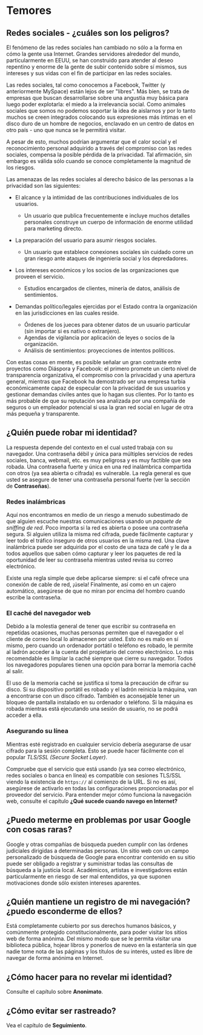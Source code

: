 Temores
=======

Redes sociales - ¿cuáles son los peligros?
------------------------------------------

El fenómeno de las redes sociales han cambiado no sólo a la forma en cómo la gente usa Internet. Grandes servidores alrededor del mundo, particularmente en EEUU, se han construido para atender al deseo repentino y enorme de la gente de subir contenido sobre sí mismos, sus intereses y sus vidas con el fin de participar en las redes sociales.

Las redes sociales, tal como conocemos a Facebook, Twitter (y anteriormente MySpace) están lejos de ser "libres". Más bien, se trata de empresas que buscan desarrollarse sobre una angustia muy básica para luego poder explotarla: el miedo a la irrelevancia social. Como animales sociales que somos no podemos soportar la idea de aislarnos y por lo tanto muchos se creen integrados colocando sus expresiones más íntimas en el disco duro de un hombre de negocios, enclavado en un centro de datos en otro país - uno que nunca se le permitirá visitar.

A pesar de esto, muchos podrían argumentar que el calor social y el reconocimiento personal adquirido a través del compromiso con las redes sociales, compensa la posible pérdida de la privacidad. Tal afirmación, sin embargo es válida sólo cuando se conoce completamente la magnitud de los riesgos.

Las amenazas de las redes sociales al derecho básico de las personas a la privacidad son las siguientes:

 * El alcance y la intimidad de las contribuciones individuales de los usuarios.

   * Un usuario que publica frecuentemente e incluye muchos detalles personales construye un cuerpo de información de enorme utilidad para marketing directo.

 * La preparación del usuario para asumir riesgos sociales.

   * Un usuario que establece conexiones sociales sin cuidado corre un gran riesgo ante ataques de ingeniería social y los depredadores.

 * Los intereses económicos y los socios de las organizaciones que proveen el servicio.

   * Estudios encargados de clientes, minería de datos, análisis de sentimientos.

 * Demandas político/legales ejercidas por el Estado contra la organización en las jurisdicciones en las cuales reside.

   * Órdenes de los jueces para obtener datos de un usuario particular (sin importar si es nativo o extranjero).
   * Agendas de vigilancia por  aplicación de leyes o socios de la organización.
   * Análisis de sentimientos: proyecciones de intentos políticos.

Con estas cosas en mente, es posible señalar un gran contraste entre proyectos como Diáspora y Facebook: el primero promete un cierto nivel de transparencia organizativa, el compromiso con la privacidad y una apertura general, mientras que Facebook ha demostrado ser una empresa turbia económicamente capaz de especular con la privacidad de sus usuarios y gestionar demandas civiles antes que lo hagan sus clientes. Por lo tanto es más probable de que su reputación sea analizada por una compañía de seguros o un empleador potencial si usa la gran red social en lugar de otra más pequeña y transparente.

¿Quién puede robar mi identidad?
--------------------------------

La respuesta depende del contexto en  el cual usted trabaja con su navegador. Una contraseña débil y única para múltiples servicios de redes sociales, banca, webmail, etc. es muy peligrosa y es muy factible que sea robada. Una contraseña fuerte y única en una red inalámbrica compartida con otros (ya sea abierta o cifrada) es vulnerable. La regla general es que usted se asegure de tener una contraseña personal fuerte (ver la sección de **Contraseñas**).

### Redes inalámbricas

Aquí nos encontramos en medio de un riesgo a menudo subestimado de que alguien escuche nuestras comunicaciones usando un *paquete de sniffing de red*. Poco importa si la red es abierta o posee una contraseña segura. Si alguien utiliza la misma red cifrada, puede fácilmente capturar y leer todo el tráfico inseguro de otros usuarios en la misma red. Una clave inalámbrica puede ser adquirida por el costo de una taza de café y le da a todos aquellos que saben cómo capturar y leer los paquetes de red la oportunidad de leer su contraseña mientras usted revisa su correo electrónico.

Existe una regla simple que debe aplicarse siempre: si el café ofrece una conexión de cable de red, ¡úsela! Finalmente, así como en un cajero automático, asegúrese de que no miran por encima del hombro cuando escribe la contraseña.

### El caché del navegador web

Debido a la molestia general de tener que escribir su contraseña en repetidas ocasiones, muchas personas permiten que el navegador o el cliente de correo local lo almacenen por usted. Esto no es malo en sí mismo, pero cuando un ordenador portátil o teléfono es robado, le permite al ladrón acceder a la cuenta del propietario del correo electrónico. Lo más recomendable es limpiar la caché siempre que cierre su navegador. Todos los navegadores populares tienen una opción para borrar la memoria caché al salir.

El uso de la memoria caché se justifica si toma la precaución de cifrar su disco. Si su dispositivo portátil es robado y el ladrón reinicia la máquina, van a encontrarse con un disco cifrado. También es aconsejable tener un bloqueo de pantalla instalado en su ordenador o teléfono. Si la máquina es robada mientras está ejecutando una sesión de usuario, no se podrá acceder a ella.

### Asegurando su línea

Mientras esté registrado en cualquier servicio debería asegurarse de usar cifrado para la sesión completa. Esto se puede hacer fácilmente con el popular *TLS/SSL (Secure Socket Layer)*.

Compruebe que el servicio que está usando (ya sea correo electrónico, redes sociales o banca en línea) es compatible con sesiones TLS/SSL viendo la existencia de `https://` al comienzo de la URL. Si no es así, asegúrese de activarlo en todas las configuraciones proporcionadas por el proveedor del servicio. Para entender mejor cómo funciona la navegación web, consulte el capítulo **¿Qué sucede cuando navego en Internet?**

¿Puedo meterme en problemas por usar Google con cosas raras?
------------------------------------------------------------

Google y otras compañías de búsqueda pueden cumplir con las órdenes judiciales dirigidas a determinadas personas. Un sitio web con un campo personalizado de búsqueda de Google para encontrar contenido en su sitio puede ser obligado a registrar y suministrar todas las consultas de búsqueda a la justicia local. Académicos, artistas e investigadores están particularmente en riesgo de ser mal entendidos, ya que suponen motivaciones donde sólo existen intereses aparentes.

¿Quién mantiene un registro de mi navegación? ¿puedo esconderme de ellos?
-------------------------------------------------------------------------

Está completamente cubierto por sus derechos humanos básicos, y comúnmente protegido constitucionalmente, para poder visitar los sitios web de forma anónima. Del mismo modo que se le permita visitar una biblioteca pública, hojear libros y ponerlos de nuevo en la estantería sin que nadie tome nota de las páginas y los títulos de su interés, usted es libre de navegar de forma anónima en Internet.

¿Cómo hacer para no revelar mi identidad?
-----------------------------------------

Consulte el capítulo sobre **Anonimato**.

¿Cómo evitar ser rastreado?
---------------------------

Vea el capítulo de **Seguimiento**.

